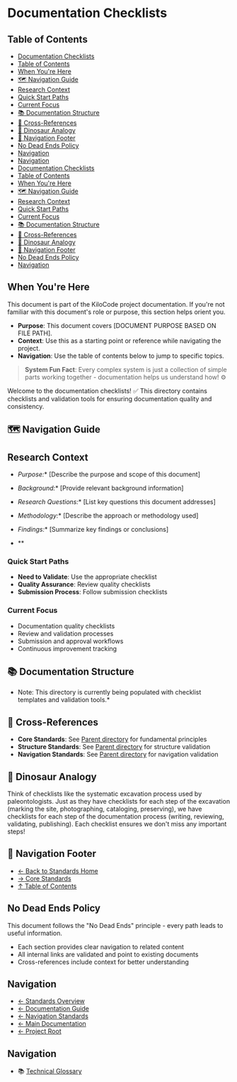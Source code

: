# Documentation Checklists

## Table of Contents
- [Documentation Checklists](#documentation-checklists)
- [Table of Contents](#table-of-contents)
- [When You're Here](#when-youre-here)
- [🗺️ Navigation Guide](#-navigation-guide)
- [Research Context](#research-context)
- [Quick Start Paths](#quick-start-paths)
- [Current Focus](#current-focus)
- [📚 Documentation Structure](#-documentation-structure)
- [🔗 Cross-References](#-crossreferences)
- [🦕 Dinosaur Analogy](#-dinosaur-analogy)
- [🧭 Navigation Footer](#-navigation-footer)
- [No Dead Ends Policy](#no-dead-ends-policy)
- [Navigation](#navigation)
- [Navigation](#navigation)
- [Documentation Checklists](#documentation-checklists)
- [Table of Contents](#table-of-contents)
- [When You're Here](#when-youre-here)
- [🗺️ Navigation Guide](#-navigation-guide)
- [Research Context](#research-context)
- [Quick Start Paths](#quick-start-paths)
- [Current Focus](#current-focus)
- [📚 Documentation Structure](#-documentation-structure)
- [🔗 Cross-References](#-crossreferences)
- [🦕 Dinosaur Analogy](#-dinosaur-analogy)
- [🧭 Navigation Footer](#-navigation-footer)
- [No Dead Ends Policy](#no-dead-ends-policy)
- [Navigation](#navigation)

## When You're Here

This document is part of the KiloCode project documentation. If you're not familiar with this
document's role or purpose, this section helps orient you.

- **Purpose**: This document covers \[DOCUMENT PURPOSE BASED ON FILE PATH].
- **Context**: Use this as a starting point or reference while navigating the project.
- **Navigation**: Use the table of contents below to jump to specific topics.

> **System Fun Fact**: Every complex system is just a collection of simple parts working together -
> documentation helps us understand how! ⚙️

Welcome to the documentation checklists! ✅ This directory contains checklists and validation tools
for ensuring documentation quality and consistency.

## 🗺️ Navigation Guide

## Research Context

- *Purpose:*\* \[Describe the purpose and scope of this document]

- *Background:*\* \[Provide relevant background information]

- *Research Questions:*\* \[List key questions this document addresses]

- *Methodology:*\* \[Describe the approach or methodology used]

- *Findings:*\* \[Summarize key findings or conclusions]
- \*\*

### Quick Start Paths

- **Need to Validate**: Use the appropriate checklist
- **Quality Assurance**: Review quality checklists
- **Submission Process**: Follow submission checklists

### Current Focus
- Documentation quality checklists
- Review and validation processes
- Submission and approval workflows
- Continuous improvement tracking

## 📚 Documentation Structure
- Note: This directory is currently being populated with checklist templates and validation tools.\*

## 🔗 Cross-References

- **Core Standards**: See [Parent directory](../core/) for fundamental principles
- **Structure Standards**: See [Parent directory](../structure/) for structure validation
- **Navigation Standards**: See [Parent directory](../navigation/) for navigation validation

## 🦕 Dinosaur Analogy

Think of checklists like the systematic excavation process used by paleontologists. Just as they
have checklists for each step of the excavation (marking the site, photographing, cataloging,
preserving), we have checklists for each step of the documentation process (writing, reviewing,
validating, publishing). Each checklist ensures we don't miss any important steps!

## 🧭 Navigation Footer
- [← Back to Standards Home](../../../README.md)
- [→ Core Standards](../core/README.md)
- [↑ Table of Contents](../../../README.md)

## No Dead Ends Policy

This document follows the "No Dead Ends" principle - every path leads to useful information.
- Each section provides clear navigation to related content
- All internal links are validated and point to existing documents
- Cross-references include context for better understanding

## Navigation
- [← Standards Overview](README.md)
- [← Documentation Guide](../../DOCUMENTATION_GUIDE.md)
- [← Navigation Standards](navigation/README.md)
- [← Main Documentation](../../../README.md)
- [← Project Root](../../README.md)

## Navigation
- 📚 [Technical Glossary](../../GLOSSARY.md)
